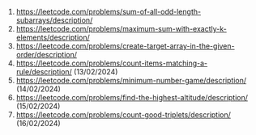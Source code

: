 1. https://leetcode.com/problems/sum-of-all-odd-length-subarrays/description/
2. https://leetcode.com/problems/maximum-sum-with-exactly-k-elements/description/
3. https://leetcode.com/problems/create-target-array-in-the-given-order/description/
4. https://leetcode.com/problems/count-items-matching-a-rule/description/ (13/02/2024)
5. https://leetcode.com/problems/minimum-number-game/description/ (14/02/2024)
6. https://leetcode.com/problems/find-the-highest-altitude/description/ (15/02/2024)
7. https://leetcode.com/problems/count-good-triplets/description/ (16/02/2024)
